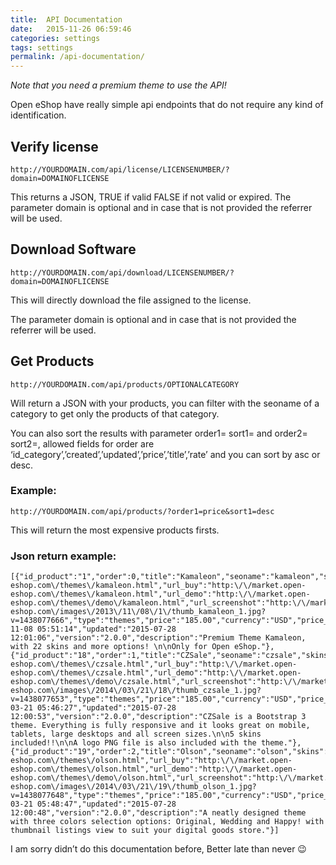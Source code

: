 ```yaml
---
title:  API Documentation 
date:   2015-11-26 06:59:46
categories: settings
tags: settings
permalink: /api-documentation/
---
```

_Note that you need a premium theme to use the API!_

Open eShop have really simple api endpoints that do not require any kind of identification.

## Verify license

    http://YOURDOMAIN.com/api/license/LICENSENUMBER/?domain=DOMAINOFLICENSE

This returns a JSON, TRUE if valid FALSE if not valid or expired.
The parameter domain is optional and in case that is not provided the referrer will be used.

## Download Software

    http://YOURDOMAIN.com/api/download/LICENSENUMBER/?domain=DOMAINOFLICENSE

This will directly download the file assigned to the license.

The parameter domain is optional and in case that is not provided the referrer will be used.

## Get Products

    http://YOURDOMAIN.com/api/products/OPTIONALCATEGORY

Will return a JSON with your products, you can filter with the seoname of a category to get only the products of that category.

You can also sort the results with parameter order1= sort1= and order2= sort2=, allowed fields for order are ‘id_category’,’created’,’updated’,’price’,’title’,’rate’ and you can sort by asc or desc.

### Example:

    http://YOURDOMAIN.com/api/products/?order1=price&sort1=desc

This will return the most expensive products firsts.

### Json return example:

    [{"id_product":"1","order":0,"title":"Kamaleon","seoname":"kamaleon","skins":"amelia,cerulean,cosmo,cyborg,flatly,journal,readable,simplex,slate,spacelab,united,yeti,bootstrap,cupid,lumen,darkly,shamrock,pinkiepie,superhero,sandstone,paper,oc","url_more":"http:\/\/market.open-eshop.com\/themes\/kamaleon.html","url_buy":"http:\/\/market.open-eshop.com\/themes\/kamaleon.html","url_demo":"http:\/\/market.open-eshop.com\/themes\/demo\/kamaleon.html","url_screenshot":"http:\/\/market.open-eshop.com\/images\/2013\/11\/08\/1\/thumb_kamaleon_1.jpg?v=1438077666","type":"themes","price":"185.00","currency":"USD","price_offer":null,"offer_valid":null,"rate":"5.00","created":"2013-11-08 05:51:14","updated":"2015-07-28 12:01:06","version":"2.0.0","description":"Premium Theme Kamaleon, with 22 skins and more options! \n\nOnly for Open eShop."},{"id_product":"18","order":1,"title":"CZSale","seoname":"czsale","skins":"original,cosmo,cyborg,readable,superhero,paper,sandstone","url_more":"http:\/\/market.open-eshop.com\/themes\/czsale.html","url_buy":"http:\/\/market.open-eshop.com\/themes\/czsale.html","url_demo":"http:\/\/market.open-eshop.com\/themes\/demo\/czsale.html","url_screenshot":"http:\/\/market.open-eshop.com\/images\/2014\/03\/21\/18\/thumb_czsale_1.jpg?v=1438077653","type":"themes","price":"185.00","currency":"USD","price_offer":null,"offer_valid":null,"rate":null,"created":"2014-03-21 05:46:27","updated":"2015-07-28 12:00:53","version":"2.0.0","description":"CZSale is a Bootstrap 3 theme. Everything is fully responsive and it looks great on mobile, tablets, large desktops and all screen sizes.\n\n5 skins included!!\n\nA logo PNG file is also included with the theme."},{"id_product":"19","order":2,"title":"Olson","seoname":"olson","skins":"original,wedding,happy","url_more":"http:\/\/market.open-eshop.com\/themes\/olson.html","url_buy":"http:\/\/market.open-eshop.com\/themes\/olson.html","url_demo":"http:\/\/market.open-eshop.com\/themes\/demo\/olson.html","url_screenshot":"http:\/\/market.open-eshop.com\/images\/2014\/03\/21\/19\/thumb_olson_1.jpg?v=1438077648","type":"themes","price":"185.00","currency":"USD","price_offer":null,"offer_valid":null,"rate":null,"created":"2014-03-21 05:48:47","updated":"2015-07-28 12:00:48","version":"2.0.0","description":"A neatly designed theme with three colors selection options: Original, Wedding and Happy! with thumbnail listings view to suit your digital goods store."}]

I am sorry didn’t do this documentation before, Better late than never 😉









